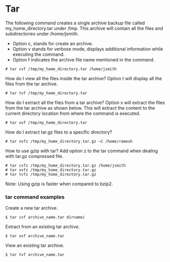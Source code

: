 # Tar

The following command creates a single archive backup file called my_home_directory.tar under /tmp. This archive will contain all the files and subdirectories under /home/jsmith.
* Option c, stands for create an archive.
* Option v stands for verbose mode, displays additional
information while executing the command.
* Option f indicates the archive file name mentioned in the command.
```
# tar cvf /tmp/my_home_directory.tar /home/jsmith
```

How do I view all the files inside the tar archive?
Option t will display all the files from the tar archive.
```
# tar tvf /tmp/my_home_directory.tar
```

How do I extract all the files from a tar archive?
Option x will extract the files from the tar archive as shown below. This will extract the content to the current directory location from where the command is executed.
```
# tar xvf /tmp/my_home_directory.tar
```

How do I extract tar.gz files to a specific directory?
```
# tar xvfz /tmp/my_home_directory.tar.gz –C /home/ramesh
```

How to use gzip with tar?
Add option z to the tar command when dealing with tar.gz compressed file.

```
# tar cvfz /tmp/my_home_directory.tar.gz /home/jsmith
# tar xvfz /tmp/my_home_directory.tar.gz
# tar tvfz /tmp/my_home_directory.tar.gz
```
Note: Using gzip is faster when compared to bzip2.


### tar command examples

Create a new tar archive.

```
$ tar cvf archive_name.tar dirname/
```

Extract from an existing tar archive.

```
$ tar xvf archive_name.tar
```

View an existing tar archive.

```
$ tar tvf archive_name.tar
```